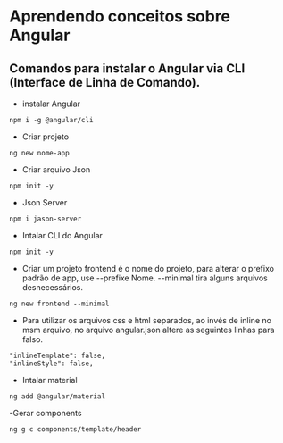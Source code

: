 <h1>Aprendendo conceitos sobre Angular</h1>

<h2>Comandos para instalar o Angular via CLI (Interface de Linha de Comando).</h2>

- instalar Angular
```
npm i -g @angular/cli
```

- Criar projeto
```
ng new nome-app
```

- Criar arquivo Json
```
npm init -y
```

- Json Server
```
npm i jason-server
```
- Intalar CLI do Angular
```
npm init -y
```
- Criar um projeto frontend é o nome do projeto, para alterar o prefixo padrão de app, use --prefixe Nome. --minimal tira alguns arquivos desnecessários.

```
ng new frontend --minimal
```

- Para utilizar os arquivos css e html separados, ao invés de inline no msm arquivo, no arquivo angular.json altere as seguintes linhas para falso.

```
"inlineTemplate": false,
"inlineStyle": false,
```

- Intalar material

```
ng add @angular/material
```

-Gerar components

```
ng g c components/template/header
```